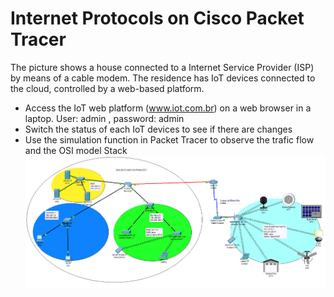 
# Internet Protocols on Cisco Packet Tracer
The picture shows a house connected to a Internet Service Provider (ISP) by means of a cable modem. The residence has IoT devices connected to the cloud, controlled by a web-based platform. 
* Access the IoT web platform (www.iot.com.br) on a web browser in a laptop. 
    User: admin , password: admin
* Switch the status of each IoT devices to see if there are changes
* Use the simulation function in Packet Tracer to observe the trafic flow and the OSI model Stack
![Cisco Packet Tracer - Internet Protocols](./images/week_01_Internet_Protocols.png)


